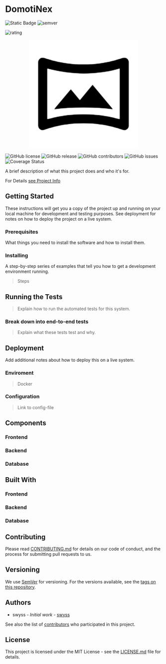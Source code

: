 
# DomotiNex

![Static Badge](https://img.shields.io/badge/SHOW%20-%20domain?label=domain&color=yellow)
![semver](https://img.shields.io/badge/semver-0.0.0-blue)

![rating](https://img.shields.io/badge/prio-★★★☆☆-purple) 

<p align="center">
  <img src="./Assets/logo.png" width="350" title="LOGO" alt="no logo">
</p>

[comment]: ![logo](./Assets/logo.png)

![GitHub license](https://img.shields.io/github/license/swyss/domotinex.svg)
![GitHub release](https://img.shields.io/github/release/swyss/domotinex.svg)
![GitHub contributors](https://img.shields.io/github/contributors/swyss/domotinex.svg)
![GitHub issues](https://img.shields.io/github/issues/swyss/domotinex.svg)
![Coverage Status](https://coveralls.io/repos/github/swyss/domotinex/badge.svg?branch=master)

A brief description of what this project does and who it's for.

For Details [see Project Info](info.md)

## Getting Started

These instructions will get you a copy of the project up and running on your local machine for development and testing purposes. See deployment for notes on how to deploy the project on a live system.

### Prerequisites

What things you need to install the software and how to install them.


### Installing

A step-by-step series of examples that tell you how to get a development environment running.

> Steps


## Running the Tests

> Explain how to run the automated tests for this system.

### Break down into end-to-end tests

> Explain what these tests test and why.


## Deployment

Add additional notes about how to deploy this on a live system.

### Enviroment

> Docker

### Configuration

> Link to config-file

## Components

### Frontend

### Backend

### Database

## Built With

### Frontend


### Backend


### Database


## Contributing

Please read [CONTRIBUTING.md](https://github.com/your-username/your-project-name/CONTRIBUTING.md) for details on our code of conduct, and the process for submitting pull requests to us.

## Versioning

We use [SemVer](http://semver.org/) for versioning. For the versions available, see the [tags on this repository](https://github.com/your-username/your-project-name/tags).

## Authors

* swyss - *Initial work* - [swyss](https://github.com/swyss)

See also the list of [contributors](https://github.com/your-username/your-project-name/contributors) who participated in this project.

## License

This project is licensed under the MIT License - see the [LICENSE.md](LICENSE.md) file for details.